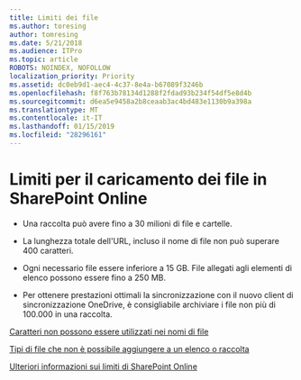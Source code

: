 ```yaml
---
title: Limiti dei file
ms.author: toresing
author: tomresing
ms.date: 5/21/2018
ms.audience: ITPro
ms.topic: article
ROBOTS: NOINDEX, NOFOLLOW
localization_priority: Priority
ms.assetid: dc0eb9d1-aec4-4c37-8e4a-b67089f3246b
ms.openlocfilehash: f8f763b78134d1288f2fdad93b234f54df5e8d4b
ms.sourcegitcommit: d6ea5e9458a2b8ceaab3ac4bd483e1130b9a398a
ms.translationtype: MT
ms.contentlocale: it-IT
ms.lasthandoff: 01/15/2019
ms.locfileid: "28296161"
---
```

# <a name="file-upload-limits-in-sharepoint-online"></a>Limiti per il caricamento dei file in SharePoint Online

- Una raccolta può avere fino a 30 milioni di file e cartelle.
    
- La lunghezza totale dell'URL, incluso il nome di file non può superare 400 caratteri.
    
- Ogni necessario file essere inferiore a 15 GB. File allegati agli elementi di elenco possono essere fino a 250 MB.
    
- Per ottenere prestazioni ottimali la sincronizzazione con il nuovo client di sincronizzazione OneDrive, è consigliabile archiviare i file non più di 100.000 in una raccolta. 
    
[Caratteri non possono essere utilizzati nei nomi di file](https://go.microsoft.com/fwlink/?linkid=866430)
  
[Tipi di file che non è possibile aggiungere a un elenco o raccolta](https://go.microsoft.com/fwlink/?linkid=273757)
  
[Ulteriori informazioni sui limiti di SharePoint Online](https://go.microsoft.com/fwlink/?linkid=271273)
  

